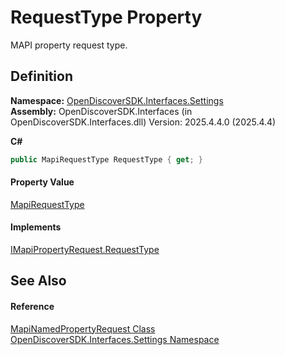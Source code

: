 # RequestType Property


MAPI property request type.



## Definition
**Namespace:** <a href="a1516a26-c3bc-5b32-80d1-92d32506d831">OpenDiscoverSDK.Interfaces.Settings</a>  
**Assembly:** OpenDiscoverSDK.Interfaces (in OpenDiscoverSDK.Interfaces.dll) Version: 2025.4.4.0 (2025.4.4)

**C#**
``` C#
public MapiRequestType RequestType { get; }
```



#### Property Value
<a href="aff08083-6daa-7f72-f839-d7969e56e484">MapiRequestType</a>

#### Implements
<a href="06f06810-651d-5faf-d3fb-30d6cfa68eed">IMapiPropertyRequest.RequestType</a>  


## See Also


#### Reference
<a href="c7eb266b-668a-402f-122b-f5e129021a49">MapiNamedPropertyRequest Class</a>  
<a href="a1516a26-c3bc-5b32-80d1-92d32506d831">OpenDiscoverSDK.Interfaces.Settings Namespace</a>  
